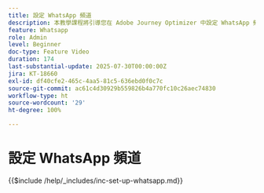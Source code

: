 ```yaml
---
title: 設定 WhatsApp 頻道
description: 本教學課程將引導您在 Adobe Journey Optimizer 中設定 WhatsApp 頻道，以實現即時業務訊息傳送。
feature: Whatsapp
role: Admin
level: Beginner
doc-type: Feature Video
duration: 174
last-substantial-update: 2025-07-30T00:00:00Z
jira: KT-18660
exl-id: df40cfe2-465c-4aa5-81c5-636ebd0f0c7c
source-git-commit: ac61c4d30929b559826b4a770fc10c26aec74830
workflow-type: ht
source-wordcount: '29'
ht-degree: 100%

---
```


# 設定 WhatsApp 頻道

{{$include /help/_includes/inc-set-up-whatsapp.md}}

